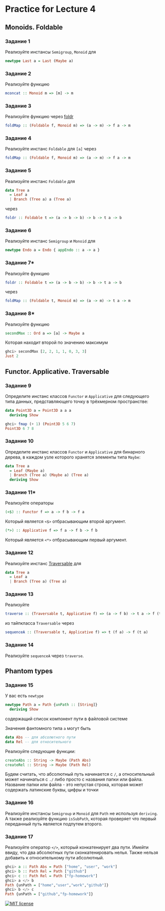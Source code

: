 # Practice for Lecture 4
## Monoids. Foldable

### Задание 1
Реализуйте инстансы `Semigroup`, `Monoid` для 
```haskell
newtype Last a = Last (Maybe a)
```

### Задание 2
Реализуйте функцию
```haskell
mconcat :: Monoid m => [m] -> m
```

### Задание 3
Реализуйте функцию через [foldr](http://hackage.haskell.org/package/base-4.12.0.0/docs/Data-Foldable.html#v:foldr)
```haskell
foldMap :: (Foldable f, Monoid m) => (a -> m) -> f a -> m
```

### Задание 4
Реализуйте инстанс `Foldable` для `[a]` через
```haskell
foldMap :: (Foldable f, Monoid m) => (a -> m) -> f a -> m
```

### Задание 5
Реализуйте инстанс `Foldable` для 
```haskell
data Tree a 
  = Leaf a 
  | Branch (Tree a) a (Tree a)
```
через
```haskell
foldr :: Foldable t => (a -> b -> b) -> b -> t a -> b
```

### Задание 6
Реализуйте инстанс `Semigroup` и `Monoid` для
```haskell
newtype Endo a = Endo { appEndo :: a -> a }
```

### Задание 7*
Реализуйте функцию 
```haskell
foldr :: Foldable t => (a -> b -> b) -> b -> t a -> b
```
через
```haskell
foldMap :: (Foldable t, Monoid m) => (a -> m) -> t a -> m
```

### Задание 8*
Реализуйте функцию
```haskell
secondMax :: Ord a => [a] -> Maybe a
```
Которая находит второй по значению максимум
```haskell
ghci> secondMax [2, 2, 1, 1, 0, 3, 3]
Just 2
```

## Functor. Applicative. Traversable

### Задание 9

Определите инстанс классов `Functor` и `Applicative`  для следующего типа данных, представляющего точку в трёхмерном пространстве:
```haskell
data Point3D a = Point3D a a a 
  deriving Show
```
```haskell
ghci> fmap (+ 1) (Point3D 5 6 7)
Point3D 6 7 8
```

### Задание 10
Определите инстанс классов `Functor` и `Applicative` для бинарного дерева, 
в каждом узле которого хранятся элементы типа `Maybe`:
```haskell
data Tree a 
  = Leaf (Maybe a) 
  | Branch (Tree a) (Maybe a) (Tree a) 
  deriving Show
```

### Задание 11*
Реализуйте операторы
```haskell
(<$) :: Functor f => a -> f b -> f a
```
Который является `<$>` отбрасывающим второй аргумент.

```haskell
(*>) :: Applicative f => f a -> f b -> f b
```
Который является `<*>` отбрасывающим первый аргумент.

### Задание 12
Реализуйте инстанс [Traversable](http://hackage.haskell.org/package/base-4.12.0.0/docs/Data-Traversable.html#t:Traversable) для
```haskell
data Tree a 
  = Leaf a 
  | Branch (Tree a) (Tree a)
```

### Задание 13
Реализуйте 
```haskell
traverse :: (Traversable t, Applicative f) => (a -> f b) -> t a -> f (t b)
```
из тайпкласса `Traversable` через
```haskell
sequenceA :: (Traversable t, Applicative f) => t (f a) -> f (t a)
```

### Задание 14
Реализуйте `sequenceA` через `traverse`.

## Phantom types

### Задание 15
У вас есть `newtype`
```haskell
newtype Path a = Path {unPath :: [String]}
  deriving Show
```
содержащий список компонент пути в файловой системе

Значения фантомного типа `a` могут быть
```haskell
data Abs -- для абсолютного пути
data Rel -- для относительного
```

Реализуйте следующие функции:
```haskell
createAbs :: String -> Maybe (Path Abs)
createRel :: String -> Maybe (Path Rel)
```
Будем считать, что абсолютный путь начинается с `/`, 
а относительный может начинаться с `./` либо просто с названия папки или файла.
Название папки или файла - это непустая строка, которая может содержать латинские буквы, цифры и точки

### Задание 16
Реализуйте инстансы `Semigroup` и `Monoid` для `Path` не используя `deriving`.
А также реализуйте функцию `isSubPath`, которая проверяет что первый переданный путь
является подпутем второго.

### Задание 17
Реализуйте оператор `</>`, который конкатенирует два пути.
Имейти ввиду, что два абсолютных пути сконкатенировать нелья.
Также нельзя добавить к относительному пути абсолютный.

```haskell
ghci> a :: Path Abs = Path ["home", "user", "work"]
ghci> b :: Path Rel = Path ["github"]
ghci> c :: Path Rel = Path ["fp-homework"]
ghci> a </> b
Path {unPath = ["home","user","work","github"]}
ghci> b </> c
Path {unPath = ["github","fp-homework"]}
```

[![MIT license](https://img.shields.io/badge/license-MIT-blue.svg)](https://github.com//fp-homework/blob/master/hw1/LICENSE)
